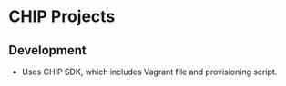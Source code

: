 # CHIP Projects

## Development
- Uses CHIP SDK, which includes Vagrant file and provisioning script.
